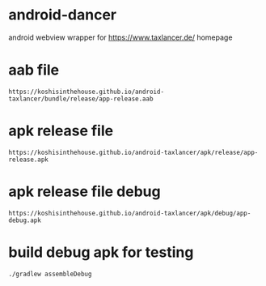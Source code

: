 # android-dancer

android webview wrapper for https://www.taxlancer.de/ homepage

# aab file
    https://koshisinthehouse.github.io/android-taxlancer/bundle/release/app-release.aab

# apk release file
    https://koshisinthehouse.github.io/android-taxlancer/apk/release/app-release.apk

# apk release file debug
    https://koshisinthehouse.github.io/android-taxlancer/apk/debug/app-debug.apk

# build debug apk for testing
    ./gradlew assembleDebug
